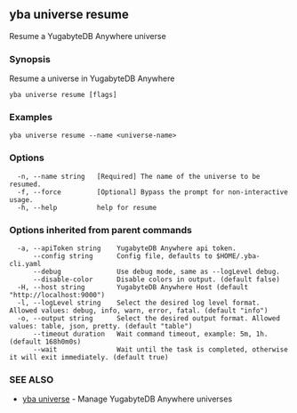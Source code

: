 ## yba universe resume

Resume a YugabyteDB Anywhere universe

### Synopsis

Resume a universe in YugabyteDB Anywhere

```
yba universe resume [flags]
```

### Examples

```
yba universe resume --name <universe-name>
```

### Options

```
  -n, --name string   [Required] The name of the universe to be resumed.
  -f, --force         [Optional] Bypass the prompt for non-interactive usage.
  -h, --help          help for resume
```

### Options inherited from parent commands

```
  -a, --apiToken string    YugabyteDB Anywhere api token.
      --config string      Config file, defaults to $HOME/.yba-cli.yaml
      --debug              Use debug mode, same as --logLevel debug.
      --disable-color      Disable colors in output. (default false)
  -H, --host string        YugabyteDB Anywhere Host (default "http://localhost:9000")
  -l, --logLevel string    Select the desired log level format. Allowed values: debug, info, warn, error, fatal. (default "info")
  -o, --output string      Select the desired output format. Allowed values: table, json, pretty. (default "table")
      --timeout duration   Wait command timeout, example: 5m, 1h. (default 168h0m0s)
      --wait               Wait until the task is completed, otherwise it will exit immediately. (default true)
```

### SEE ALSO

* [yba universe](yba_universe.md)	 - Manage YugabyteDB Anywhere universes

